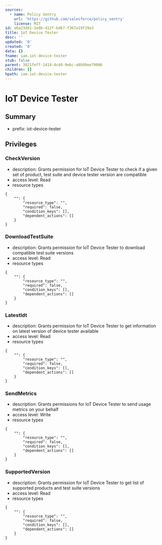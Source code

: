 ```yaml
---
sources:
  - name: Policy Sentry
    url: 'https://github.com/salesforce/policy_sentry'
    license: MIT
id: e6a23dd1-1e8b-412f-bd67-f367a19f29a3
title: IoT Device Tester
desc: ''
updated: '0'
created: '0'
data: {}
fname: iam.iot-device-tester
stub: false
parent: 3821feff-1414-4cd4-9ebc-a8b99ee79006
children: []
hpath: iam.iot-device-tester
---
```

# IoT Device Tester

## Summary

- prefix: iot-device-tester

## Privileges

### CheckVersion

- description: Grants permission for IoT Device Tester to check if a given set of product, test suite and device tester version are compatible
- access level: Read
- resource types

```
{
    "": {
        "resource_type": "",
        "required": false,
        "condition_keys": [],
        "dependent_actions": []
    }
}
```

### DownloadTestSuite

- description: Grants permission for IoT Device Tester to download compatible test suite versions
- access level: Read
- resource types

```
{
    "": {
        "resource_type": "",
        "required": false,
        "condition_keys": [],
        "dependent_actions": []
    }
}
```

### LatestIdt

- description: Grants permission for IoT Device Tester to get information on latest version of device tester available
- access level: Read
- resource types

```
{
    "": {
        "resource_type": "",
        "required": false,
        "condition_keys": [],
        "dependent_actions": []
    }
}
```

### SendMetrics

- description: Grants permissions for IoT Device Tester to send usage metrics on your behalf
- access level: Write
- resource types

```
{
    "": {
        "resource_type": "",
        "required": false,
        "condition_keys": [],
        "dependent_actions": []
    }
}
```

### SupportedVersion

- description: Grants permission for IoT Device Tester to get list of supported products and test suite versions
- access level: Read
- resource types

```
{
    "": {
        "resource_type": "",
        "required": false,
        "condition_keys": [],
        "dependent_actions": []
    }
}
```
